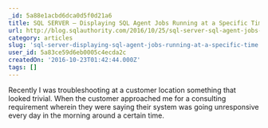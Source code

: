 ```yaml
---
_id: 5a88e1acbd6dca0d5f0d21a6
title: SQL SERVER – Displaying SQL Agent Jobs Running at a Specific Time
url: http://blog.sqlauthority.com/2016/10/25/sql-server-sql-agent-jobs-running-specific-time/
category: articles
slug: 'sql-server-displaying-sql-agent-jobs-running-at-a-specific-time'
user_id: 5a83ce59d6eb0005c4ecda2c
createdOn: '2016-10-23T01:42:44.000Z'
tags: []
---
```


Recently I was troubleshooting at a customer location something that looked trivial. When the customer approached me for a consulting requirement wherein they were saying their system was going unresponsive every day in the morning around a certain time.
